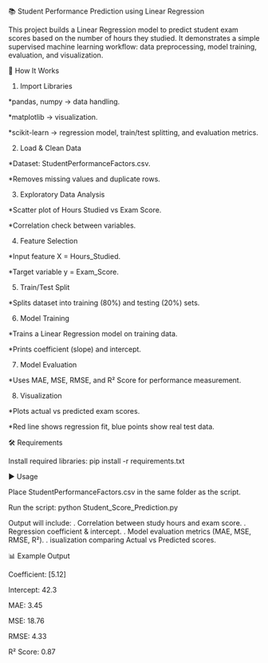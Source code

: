 📚 Student Performance Prediction using Linear Regression

This project builds a Linear Regression model to predict student exam scores based on the number of hours they studied. It demonstrates a simple supervised machine learning workflow: data preprocessing, model training, evaluation, and visualization.

📌 How It Works

1.  Import Libraries

*pandas, numpy → data handling.

*matplotlib → visualization.

*scikit-learn → regression model, train/test splitting, and evaluation metrics.

2. Load & Clean Data

*Dataset: StudentPerformanceFactors.csv.

*Removes missing values and duplicate rows.

3. Exploratory Data Analysis

*Scatter plot of Hours Studied vs Exam Score.

*Correlation check between variables.

4. Feature Selection

*Input feature X = Hours_Studied.

*Target variable y = Exam_Score.

5. Train/Test Split

*Splits dataset into training (80%) and testing (20%) sets.

6. Model Training

*Trains a Linear Regression model on training data.

*Prints coefficient (slope) and intercept.

7. Model Evaluation

*Uses MAE, MSE, RMSE, and R² Score for performance measurement.

8. Visualization

*Plots actual vs predicted exam scores.

*Red line shows regression fit, blue points show real test data.

🛠️ Requirements

Install required libraries: pip install -r requirements.txt

▶️ Usage

Place StudentPerformanceFactors.csv in the same folder as the script.

Run the script: python Student_Score_Prediction.py

Output will include:
. Correlation between study hours and exam score.
. Regression coefficient & intercept.
. Model evaluation metrics (MAE, MSE, RMSE, R²).
. isualization comparing Actual vs Predicted scores.

📊 Example Output

Coefficient: [5.12]

Intercept: 42.3

MAE: 3.45

MSE: 18.76

RMSE: 4.33

R² Score: 0.87
